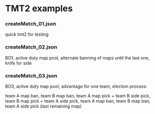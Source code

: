 # TMT2 examples

### createMatch_01.json

quick tmt2 for testing

### createMatch_02.json

BO1, active duty map pool, alternate banning of maps until the last one, knife for side

### createMatch_03.json

BO3, active duty map pool, advantage for one team, election process:

team A map ban, team B map ban, team A map pick + team B side pick, team B map pick + team A side pick, team A map ban, team B map ban, team A side pick (last remaining map)
